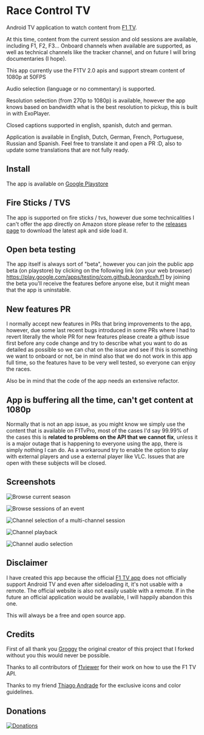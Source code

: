 # Race Control TV

Android TV application to watch content from [F1 TV](https://f1tv.formula1.com).

At this time, content from the current session and old sessions are available, including F1, F2, F3...
Onboard channels when available are supported, as well as technical channels like the tracker channel,
and on future I will bring documentaries (I hope).

This app currently use the F1TV 2.0 apis and support stream content of 1080p at 50FPS

Audio selection (language or no commentary) is supported.

Resolution selection (from 270p to 1080p) is available, however the app knows based on bandwidth what
is the best resolution to pickup, this is built in with ExoPlayer.

Closed captions supported in english, spanish, dutch and german.

Application is available in English, Dutch, German, French, Portuguese, Russian and Spanish.
Feel free to translate it and open a PR :D, also to update some translations that are not fully ready.

## Install

The app is available on [Google Playstore](https://play.google.com/store/apps/details?id=com.github.leonardoxh.f1)

## Fire Sticks / TVS

The app is supported on fire sticks / tvs, however due some technicalities I can't offer
the app directly on Amazon store please refer to the [releases page](https://github.com/leonardoxh/race-control-tv/releases)
to download the latest apk and side load it.

## Open beta testing
The app itself is always sort of "beta", however you can join the public app beta (on playstore) by clicking
on the following link (on your web browser) https://play.google.com/apps/testing/com.github.leonardoxh.f1
by joining the beta you'll receive the features before anyone else, but it might mean that the app is uninstable.

## New features PR

I normally accept new features in PRs that bring improvements to the app, however, due some last recent
bugs introduced in some PRs where I had to revert literally the whole PR for new features please create a github issue
first before any code change and try to describe what you want to do as detailed as possible so we can chat on the issue
and see if this is something we want to onboard or not, be in mind also that we do not work in this app full time, so
the features have to be very well tested, so everyone can enjoy the races.

Also be in mind that the code of the app needs an extensive refactor.

## App is buffering all the time, can't get content at 1080p

Normally that is not an app issue, as you might know we simply use the content that is available on F1TvPro, most of the cases
I'd say 99.99% of the cases this is **related to problems on the API that we cannot fix**, unless it is a major outage that is happening to 
everyone using the app, there is simply nothing I can do. As a workaround try to enable the option to play with external players and use a
external player like VLC. Issues that are open with these subjects will be closed.

## Screenshots

![Browse current season](/screenshots/season_browse.png)

![Browse sessions of an event](/screenshots/event_sessions_browse.png)

![Channel selection of a multi-channel session](/screenshots/session_channel_selection.png)

![Channel playback](/screenshots/channel_playback.png)

![Channel audio selection](/screenshots/channel_audio_selection.png)

## Disclaimer

I have created this app because the official [F1 TV app](https://play.google.com/store/apps/details?id=com.formulaone.production)
does not officially support Android TV and even after sideloading it, it's not usable with a remote.
The official website is also not easily usable with a remote. If in the future an official application
would be available, I will happily abandon this one.

This will always be a free and open source app.

## Credits

First of all thank you [Groggy](https://github.com/Groggy) the original creator of this project that I forked without you this would never be possible.

Thanks to all contributors of [f1viewer](https://github.com/SoMuchForSubtlety/f1viewer) for their work on how to use the F1 TV API.

Thanks to my friend [Thiago Andrade](https://github.com/ttandrade) for the exclusive icons and color guidelines.

## Donations

[![Donations](https://cdn.buymeacoffee.com/buttons/v2/default-yellow.png)](https://www.buymeacoffee.com/lrossett)
